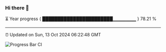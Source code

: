 ### Hi there 👋

⏳ Year progress { ███████████████████████▁▁▁▁▁▁▁ } 78.21 %

---

⏰ Updated on Sun, 13 Oct 2024 06:22:48 GMT

![Progress Bar CI](https://github.com/liununu/liununu/workflows/Progress%20Bar%20CI/badge.svg)
